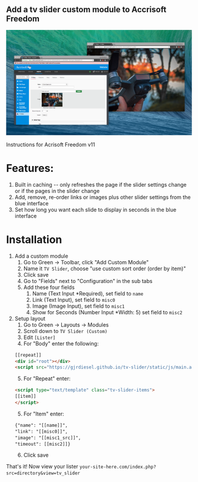 ## Add a tv slider custom module to Accrisoft Freedom

<img src="https://github.com/gjrdiesel/tv-slider/raw/master/Example.png"/>

Instructions for Acrisoft Freedom v11

# Features:
1) Built in caching -- only refreshes the page if the slider settings change or if the pages in the slider change
2) Add, remove, re-order links or images plus other slider settings from the blue interface
3) Set how long you want each slide to display in seconds in the blue interface

# Installation

1) Add a custom module
    1) Go to Green -> Toolbar, click "Add Custom Module"
    2) Name it `TV Slider`, choose "use custom sort order (order by item)"
    3) Click save
    4) Go to "Fields" next to "Configuration" in the sub tabs
    5) Add these four fields
        1) Name (Text Input *Required), set field to `name`
        2) Link (Text Input), set field to `misc0`
        3) Image (Image Input), set field to `misc1`
        4) Show for Seconds (Number Input *Width: 5) set field to `misc2`
2) Setup layout
    1) Go to Green -> Layouts -> Modules
    2) Scroll down to `TV Slider (Custom)`
    3) Edit `[Lister]`
    4) For "Body" enter the following:    
    ```html
    [[repeat]]
    <div id="root"></div>
    <script src="https://gjrdiesel.github.io/tv-slider/static/js/main.a50af7e5.js"></script>
    ```
    5) For "Repeat" enter:
    ```html
    <script type="text/template" class="tv-slider-items">
    [[item]]
    </script>
    ``` 
    5) For "Item" enter:
    ```html
    {"name": "[[name]]",
    "link": "[[misc0]]",
    "image": "[[misc1_src]]",
    "timeout": [[misc2]]}
    ``` 
    6) Click save
    
That's it! Now view your lister `your-site-here.com/index.php?src=directory&view=tv_slider`
